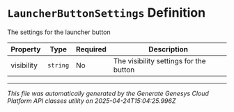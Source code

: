 # `LauncherButtonSettings` Definition

The settings for the launcher button

| Property | Type | Required | Description |
|----------|------|----------|-------------|
| visibility | `string` | No | The visibility settings for the button |

---

*This file was automatically generated by the Generate Genesys Cloud Platform API classes utility on 2025-04-24T15:04:25.996Z*